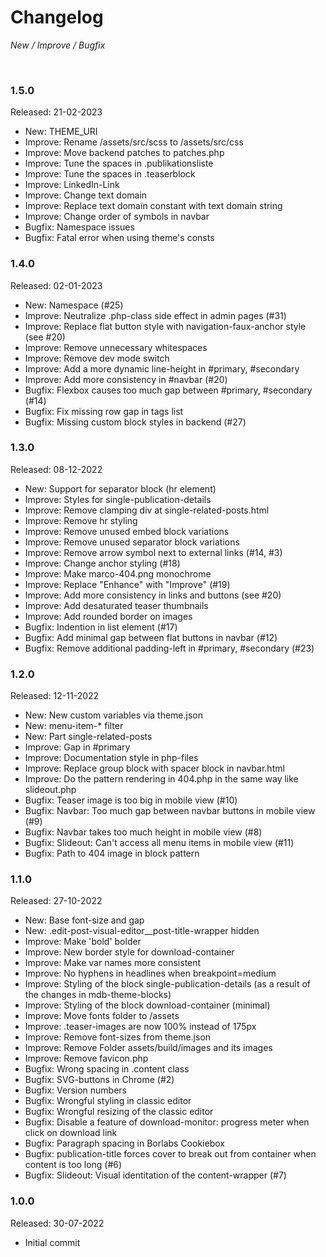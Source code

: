 # Changelog

*New / Improve / Bugfix*

<br>

### 1.5.0
Released: 21-02-2023

* New: THEME_URI
* Improve: Rename /assets/src/scss to /assets/src/css
* Improve: Move backend patches to patches.php
* Improve: Tune the spaces in .publikationsliste
* Improve: Tune the spaces in .teaserblock
* Improve: LinkedIn-Link
* Improve: Change text domain
* Improve: Replace text domain constant with text domain string
* Improve: Change order of symbols in navbar
* Bugfix: Namespace issues
* Bugfix: Fatal error when using theme's consts


### 1.4.0
Released: 02-01-2023

* New: Namespace (#25)
* Improve: Neutralize .php-class side effect in admin pages (#31)
* Improve: Replace flat button style with navigation-faux-anchor style (see #20)
* Improve: Remove unnecessary whitespaces
* Improve: Remove dev mode switch
* Improve: Add a more dynamic line-height in #primary, #secondary
* Improve: Add more consistency in #navbar (#20)
* Bugfix: Flexbox causes too much gap between #primary, #secondary (#14)
* Bugfix: Fix missing row gap in tags list
* Bugfix: Missing custom block styles in backend (#27)


### 1.3.0
Released: 08-12-2022

* New: Support for separator block (hr element)
* Improve: Styles for single-publication-details
* Improve: Remove clamping div at single-related-posts.html
* Improve: Remove hr styling
* Improve: Remove unused embed block variations
* Improve: Remove unused separator block variations
* Improve: Remove arrow symbol next to external links (#14, #3)
* Improve: Change anchor styling (#18)
* Improve: Make marco-404.png monochrome
* Improve: Replace "Enhance" with "Improve" (#19)
* Improve: Add more consistency in links and buttons (see #20)
* Improve: Add desaturated teaser thumbnails
* Improve: Add rounded border on images
* Bugfix: Indention in list element (#17)
* Bugfix: Add minimal gap between flat buttons in navbar (#12)
* Bugfix: Remove additional padding-left in #primary, #secondary (#23)


### 1.2.0
Released: 12-11-2022

* New: New custom variables via theme.json
* New: menu-item-* filter
* New: Part single-related-posts
* Improve: Gap in #primary
* Improve: Documentation style in php-files
* Improve: Replace group block with spacer block in navbar.html
* Improve: Do the pattern rendering in 404.php in the same way like slideout.php
* Bugfix: Teaser image is too big in mobile view (#10)
* Bugfix: Navbar: Too much gap between navbar buttons in mobile view (#9)
* Bugfix: Navbar takes too much height in mobile view (#8)
* Bugfix: Slideout: Can't access all menu items in mobile view (#11)
* Bugfix: Path to 404 image in block pattern


### 1.1.0
Released: 27-10-2022

* New: Base font-size and gap
* New: .edit-post-visual-editor__post-title-wrapper hidden
* Improve: Make 'bold' bolder
* Improve: New border style for download-container
* Improve: Make var names more consistent
* Improve: No hyphens in headlines when breakpoint=medium
* Improve: Styling of the block single-publication-details (as a result of the changes in mdb-theme-blocks)
* Improve: Styling of the block download-container (minimal)
* Improve: Move fonts folder to /assets
* Improve: .teaser-images are now 100% instead of 175px
* Improve: Remove font-sizes from theme.json
* Improve: Remove Folder assets/build/images and its images
* Improve: Remove favicon.php
* Bugfix: Wrong spacing in .content class
* Bugfix: SVG-buttons in Chrome (#2)
* Bugfix: Version numbers
* Bugfix: Wrongful styling in classic editor
* Bugfix: Wrongful resizing of the classic editor
* Bugfix: Disable a feature of download-monitor: progress meter when click on download link
* Bugfix: Paragraph spacing in Borlabs Cookiebox
* Bugfix: publication-title forces cover to break out from container when content is too long (#6)
* Bugfix: Slideout: Visual identitation of the content-wrapper (#7)



### 1.0.0
Released: 30-07-2022

* Initial commit
